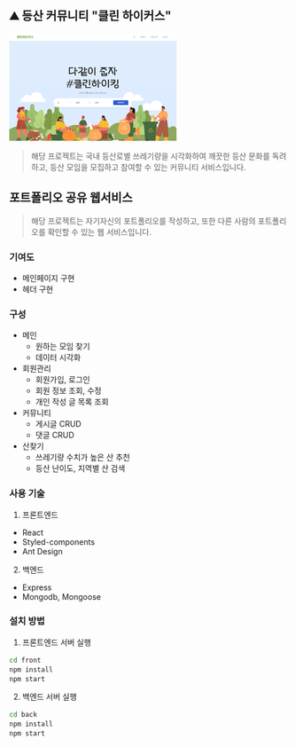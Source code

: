## ⛰ 등산 커뮤니티 "클린 하이커스"

![](./preview.gif)

> 해당 프로젝트는 국내 등산로별 쓰레기량을 시각화하여 깨끗한 등산 문화를 독려하고, 등산 모임을 모집하고 참여할 수 있는 커뮤니티 서비스입니다.
## 포트폴리오 공유 웹서비스

> 해당 프로젝트는 자기자신의 포트폴리오를 작성하고, 또한 다른 사람의 포트폴리오를 확인할 수 있는 웹 서비스입니다.

### 기여도

- 메인페이지 구현
- 헤더 구현

### 구성

- 메인
  - 원하는 모임 찾기
  - 데이터 시각화
- 회원관리
  - 회원가입, 로그인
  - 회원 정보 조회, 수정
  - 개인 작성 글 목록 조회
- 커뮤니티
  - 게시글 CRUD
  - 댓글 CRUD
- 산찾기
  - 쓰레기량 수치가 높은 산 추천
  - 등산 난이도, 지역별 산 검색
  
### 사용 기술

1. 프론트엔드

- React
- Styled-components
- Ant Design

2. 백엔드

- Express
- Mongodb, Mongoose

### 설치 방법

1. 프론트엔드 서버 실행

```bash
cd front
npm install
npm start
```

2. 백엔드 서버 실행

```bash
cd back
npm install
npm start
```
